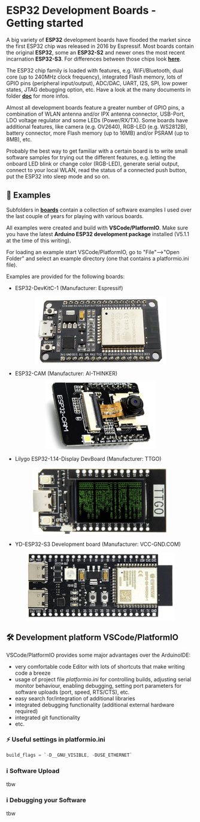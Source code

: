# ESP32 Development Boards - Getting started

A big variety of **ESP32** development boards have flooded the market since the first ESP32 chip was released in 2016 by Espressif. Most boards contain the original **ESP32**, some an **ESP32-S2** and newer ones the most recent incarnation **ESP32-S3**. For differences between those chips look [**here**](https://github.com/yellobyte/ESP32-DevBoards-Getting-Started/raw/main/doc/Comparison_Espressif-ESP32-S2-C3-S3.pdf).

The ESP32 chip family is loaded with features, e.g. WiFi/Bluetooth, dual core (up to 240MHz clock frequency), integrated Flash memory, lots of GPIO pins (peripheral input/output), ADC/DAC, UART, I2S, SPI, low power states, JTAG debugging option, etc. Have a look at the many documents in folder [**doc**](https://github.com/yellobyte/ESP32-DevBoards-Getting-Started/blob/main/doc) for more infos.

Almost all development boards feature a greater number of GPIO pins, a combination of WLAN antenna and/or IPX antenna connector, USB-Port, LDO voltage regulator and some LEDs (Power/RX/TX). Some boards have additional features, like camera (e.g. OV2640), RGB-LED (e.g. WS2812B), battery connector, more Flash memory (up to 16MB) and/or PSRAM (up to 8MB), etc.

Probably the best way to get familiar with a certain board is to write small software samples for trying out the different features, e.g. letting the onboard LED blink or change color (RGB-LED), generate serial output, connect to your local WLAN, read the status of a connected push button, put the ESP32 into sleep mode and so on.

## :file_folder: Examples

Subfolders in [**boards**](https://github.com/yellobyte/ESP32-DevBoards-Getting-Started/blob/main/boards) contain a collection of software examples I used over the last couple of years for playing with various boards.  

All examples were created and build with **VSCode/PlatformIO**. Make sure you have the latest **Arduino ESP32 development package** installed (V5.1.1 at the time of this writing).

For loading an example start VSCode/PlatformIO, go to "File"-->"Open Folder" and select an example directory (one that contains a platformio.ini file).

Examples are provided for the following boards:

- ESP32-DevKitC-1 (Manufacturer: Espressif)  
<p align="center"><img src="https://github.com/yellobyte/ESP32-DevBoards-Getting-Started/raw/main/boards/ESP32-DevKitC-V1_(Espressif)/doc/ESP32-Devkit-V1.jpg" height="180"/></p>  

- ESP32-CAM (Manufacturer: AI-THINKER)
<p align="center"><img src="https://github.com/yellobyte/ESP32-DevBoards-Getting-Started/raw/main/boards/ESP32-CAM_(AI-THINKER)/doc/ESP32-CAM.jpg" height="180"/></p>

- Lilygo ESP32-1.14-Display DevBoard (Manufacturer: TTGO)
<p align="center"><img src="https://github.com/yellobyte/ESP32-DevBoards-Getting-Started/raw/main/boards/ESP32-1.14-Display-DevBoard_(TTGO)/doc/LILYGO-ESP32-1.14-Display.jpg" height="180"/></p>

- YD-ESP32-S3 Development board (Manufacturer: VCC-GND.COM)  
<p align="center"><img src="https://github.com/yellobyte/ESP32-DevBoards-Getting-Started/raw/main/boards/YD-ESP32-S3_(VCC-GND.COM)/doc/YD-ESP32-S3_DevBoard.JPG" height="180"/></p>

## :hammer_and_wrench: Development platform VSCode/PlatformIO

VSCode/PlatformIO provides some major advantages over the ArduinoIDE:
  - very comfortable code Editor with lots of shortcuts that make writing code a breeze
  - usage of project file *platformio.ini* for controlling builds, adjusting serial monitor behaviour, enabling debugging, setting port parameters for software uploads (port, speed, RTS/CTS), etc.
  - easy search for/integration of additional libraries
  - integrated debugging functionality (additional external hardware required)
  - integrated git functionality
  - etc.

### :zap: Useful settings in platformio.ini


```c
build_flags = `-D__GNU_VISIBLE, -DUSE_ETHERNET`
```

### :information_source: Software Upload

tbw

### :information_source: Debugging your Software 

tbw